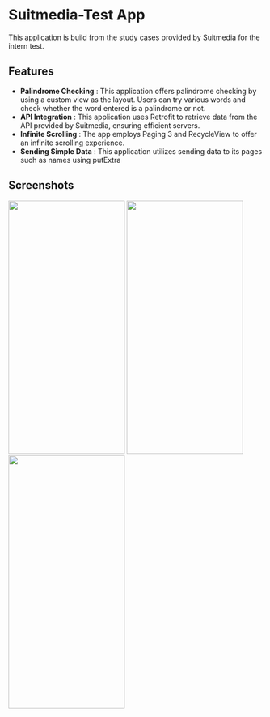 # Suitmedia-Test App
This application is build from the study cases provided by Suitmedia for the intern test.
## Features
- **Palindrome Checking** : This application offers palindrome checking by using a custom view as the layout. Users can try various words and check whether the word entered is a palindrome or not.
- **API Integration** : This application uses Retrofit to retrieve data from the API provided by Suitmedia, ensuring efficient servers.
- **Infinite Scrolling** : The app employs Paging 3 and RecycleView to offer an infinite scrolling experience.
- **Sending Simple Data** : This application utilizes sending data to its pages such as names using putExtra
## Screenshots
<p align="left">
  <img width="230" height="500" src="movieMania-splash.png">
  <img width="230" height="500" src="movieMania-main.png">
  <img width="230" height="500" src="movieMania-detail.png">
</p>
